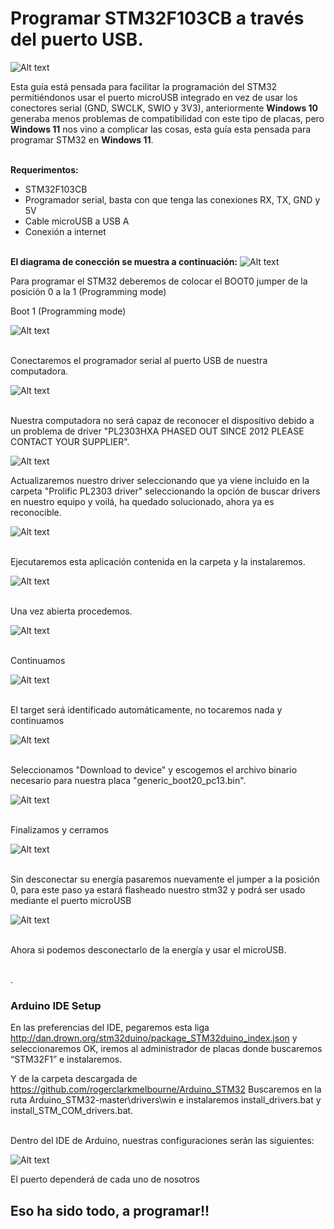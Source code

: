 # Programar STM32F103CB a través del puerto USB.

![Alt text](Imágenes/inicio.jpg)

Esta guía está pensada para facilitar la programación del STM32 permitiéndonos usar el puerto microUSB integrado en vez de usar los conectores serial (GND, SWCLK, SWIO y 3V3), anteriormente **Windows 10** generaba menos problemas de compatibilidad con este tipo de placas, pero **Windows 11** nos vino a complicar las cosas, esta guía esta pensada para programar STM32 en **Windows 11**.

\
**Requerimentos:** 
- STM32F103CB
- Programador serial, basta con que tenga las conexiones RX, TX, GND y 5V
- Cable microUSB a USB A
- Conexión a internet

\
**El diagrama de conección se muestra a continuación:**
![Alt text](https://circuitdigest.com/sites/default/files/circuitdiagram_mic/Circuit-Diagram-for-Blinking-LED-using-STM32.png)

Para programar el STM32 deberemos de colocar el BOOT0 jumper de la posición 0 a la 1 (Programming mode)

Boot 1 (Programming mode)

![Alt text](Imágenes/boot1.jpg)

\
Conectaremos el programador serial al puerto USB de nuestra computadora.

![Alt text](Imágenes/phased.jpg)

\
Nuestra computadora no será capaz de reconocer el dispositivo debido a un problema de driver "PL2303HXA PHASED OUT SINCE 2012 PLEASE CONTACT YOUR SUPPLIER".

![Alt text](Imágenes/admindisp.png)

Actualizaremos nuestro driver seleccionando que ya viene incluido en la carpeta "Prolific PL2303 driver" seleccionando la opción de buscar drivers en nuestro equipo y voilá, ha quedado solucionado, ahora ya es reconocible.

![Alt text](Imágenes/solucionado.png)

\
Ejecutaremos esta aplicación contenida en la carpeta y la instalaremos.

![Alt text](Imágenes/flashloaderdemo.png)

\
Una vez abierta procedemos.

![Alt text](Imágenes/Demons.png)

\
Continuamos

![Alt text](Imágenes/readable.png)

\
El target será identificado automáticamente, no tocaremos nada y continuamos

![Alt text](Imágenes/reconoc.png)

\
Seleccionamos "Download to device" y escogemos el archivo binario necesario para nuestra placa "generic_boot20_pc13.bin".

![Alt text](Imágenes/downloadto.png)

\
Finalizamos y cerramos

![Alt text](Imágenes/finalizamos.png)

\
Sin desconectar su energía pasaremos nuevamente el jumper a la posición 0, para este paso ya estará flasheado nuestro stm32 y podrá ser usado mediante el puerto microUSB

![Alt text](Imágenes/boot0.jpg )

\
Ahora si podemos desconectarlo de la energía y usar el microUSB.

\
.
### Arduino IDE Setup
En las preferencias del IDE, pegaremos esta liga http://dan.drown.org/stm32duino/package_STM32duino_index.json y seleccionaremos OK, iremos al administrador de placas donde buscaremos “STM32F1” e instalaremos.

Y de la carpeta descargada de https://github.com/rogerclarkmelbourne/Arduino_STM32 Buscaremos en la ruta Arduino_STM32-master\drivers\win e instalaremos install_drivers.bat y install_STM_COM_drivers.bat.

\
Dentro del IDE de Arduino, nuestras configuraciones serán las siguientes:

![Alt text](Imágenes/Configs.png)


El puerto dependerá de cada uno de nosotros

## Eso ha sido todo, a programar!!